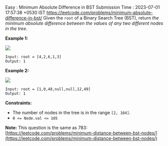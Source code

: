 Easy : Minimum Absolute Difference in BST
Submission Time : 2023-07-01 17:57:38 +0530 IST
https://leetcode.com/problems/minimum-absolute-difference-in-bst/
Given the `root` of a Binary Search Tree (BST), return _the minimum absolute difference between the values of any two different nodes in the tree_.

**Example 1:**

![](https://assets.leetcode.com/uploads/2021/02/05/bst1.jpg)

```
Input: root = [4,2,6,1,3]
Output: 1

```

**Example 2:**

![](https://assets.leetcode.com/uploads/2021/02/05/bst2.jpg)

```
Input: root = [1,0,48,null,null,12,49]
Output: 1

```

**Constraints:**

- The number of nodes in the tree is in the range `[2, 104]`.
- `0 <= Node.val <= 105`

**Note:** This question is the same as 783: [https://leetcode.com/problems/minimum-distance-between-bst-nodes/](https://leetcode.com/problems/minimum-distance-between-bst-nodes/)
